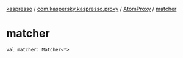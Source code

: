 [kaspresso](../../index.md) / [com.kaspersky.kaspresso.proxy](../index.md) / [AtomProxy](index.md) / [matcher](./matcher.md)

# matcher

`val matcher: Matcher<*>`